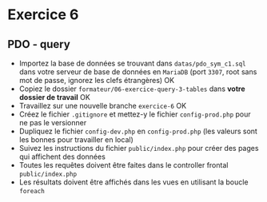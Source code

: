 # Exercice 6
## PDO - query

- Importez la base de données se trouvant dans `datas/pdo_sym_c1.sql` dans votre serveur de base de données en `MariaDB` (port `3307`, root sans mot de passe, ignorez les clefs étrangères) OK
- Copiez le dossier `formateur/06-exercice-query-3-tables` dans **votre dossier de travail** OK
- Travaillez sur une nouvelle branche `exercice-6` OK
- Créez le fichier `.gitignore` et mettez-y le fichier `config-prod.php` pour ne pas le versionner
- Dupliquez le fichier `config-dev.php` en `config-prod.php` (les valeurs sont les bonnes pour travailler en local)
- Suivez les instructions du fichier `public/index.php` pour créer des pages qui affichent des données
- Toutes les requêtes doivent être faites dans le controller frontal `public/index.php`
- Les résultats doivent être affichés dans les vues en utilisant la boucle `foreach`